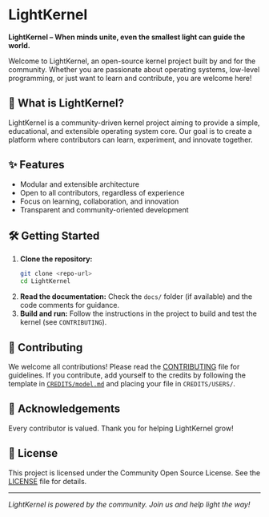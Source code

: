 # LightKernel

**LightKernel – When minds unite, even the smallest light can guide the world.**

Welcome to LightKernel, an open-source kernel project built by and for the community. Whether you are passionate about operating systems, low-level programming, or just want to learn and contribute, you are welcome here!

## 🚀 What is LightKernel?
LightKernel is a community-driven kernel project aiming to provide a simple, educational, and extensible operating system core. Our goal is to create a platform where contributors can learn, experiment, and innovate together.

## ✨ Features
- Modular and extensible architecture
- Open to all contributors, regardless of experience
- Focus on learning, collaboration, and innovation
- Transparent and community-oriented development

## 🛠️ Getting Started
1. **Clone the repository:**
   ```bash
   git clone <repo-url>
   cd LightKernel
   ```
2. **Read the documentation:**
   Check the `docs/` folder (if available) and the code comments for guidance.
3. **Build and run:**
   Follow the instructions in the project to build and test the kernel (see `CONTRIBUTING`).

## 🤝 Contributing
We welcome all contributions! Please read the [CONTRIBUTING](CONTRIBUTING) file for guidelines. If you contribute, add yourself to the credits by following the template in [`CREDITS/model.md`](CREDITS/model.md) and placing your file in `CREDITS/USERS/`.

## 🙏 Acknowledgements
Every contributor is valued. Thank you for helping LightKernel grow!

## 📜 License
This project is licensed under the Community Open Source License. See the [LICENSE](LICENSE) file for details.

---

*LightKernel is powered by the community. Join us and help light the way!*
